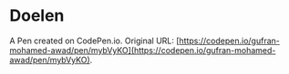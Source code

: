 # Doelen

A Pen created on CodePen.io. Original URL: [https://codepen.io/gufran-mohamed-awad/pen/mybVyKO](https://codepen.io/gufran-mohamed-awad/pen/mybVyKO).


